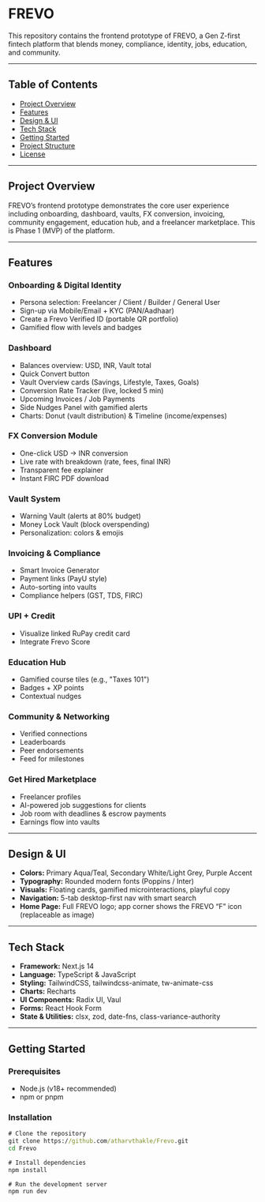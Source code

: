 # FREVO

This repository contains the frontend prototype of FREVO, a Gen Z-first fintech platform that blends money, compliance, identity, jobs, education, and community.

---

## Table of Contents
- [Project Overview](#project-overview)
- [Features](#features)
- [Design & UI](#design--ui)
- [Tech Stack](#tech-stack)
- [Getting Started](#getting-started)
- [Project Structure](#project-structure)
- [License](#license)

---

## Project Overview
FREVO’s frontend prototype demonstrates the core user experience including onboarding, dashboard, vaults, FX conversion, invoicing, community engagement, education hub, and a freelancer marketplace. This is Phase 1 (MVP) of the platform.

---

## Features

### Onboarding & Digital Identity
- Persona selection: Freelancer / Client / Builder / General User
- Sign-up via Mobile/Email + KYC (PAN/Aadhaar)
- Create a Frevo Verified ID (portable QR portfolio)
- Gamified flow with levels and badges

### Dashboard
- Balances overview: USD, INR, Vault total
- Quick Convert button
- Vault Overview cards (Savings, Lifestyle, Taxes, Goals)
- Conversion Rate Tracker (live, locked 5 min)
- Upcoming Invoices / Job Payments
- Side Nudges Panel with gamified alerts
- Charts: Donut (vault distribution) & Timeline (income/expenses)

### FX Conversion Module
- One-click USD → INR conversion
- Live rate with breakdown (rate, fees, final INR)
- Transparent fee explainer
- Instant FIRC PDF download

### Vault System
- Warning Vault (alerts at 80% budget)
- Money Lock Vault (block overspending)
- Personalization: colors & emojis

### Invoicing & Compliance
- Smart Invoice Generator
- Payment links (PayU style)
- Auto-sorting into vaults
- Compliance helpers (GST, TDS, FIRC)

### UPI + Credit
- Visualize linked RuPay credit card
- Integrate Frevo Score

### Education Hub
- Gamified course tiles (e.g., "Taxes 101")
- Badges + XP points
- Contextual nudges

### Community & Networking
- Verified connections
- Leaderboards
- Peer endorsements
- Feed for milestones

### Get Hired Marketplace
- Freelancer profiles
- AI-powered job suggestions for clients
- Job room with deadlines & escrow payments
- Earnings flow into vaults

---

## Design & UI
- **Colors:** Primary Aqua/Teal, Secondary White/Light Grey, Purple Accent  
- **Typography:** Rounded modern fonts (Poppins / Inter)  
- **Visuals:** Floating cards, gamified microinteractions, playful copy  
- **Navigation:** 5-tab desktop-first nav with smart search  
- **Home Page:** Full FREVO logo; app corner shows the FREVO “F” icon (replaceable as image)

---

## Tech Stack
- **Framework:** Next.js 14  
- **Language:** TypeScript & JavaScript  
- **Styling:** TailwindCSS, tailwindcss-animate, tw-animate-css  
- **Charts:** Recharts  
- **UI Components:** Radix UI, Vaul  
- **Forms:** React Hook Form  
- **State & Utilities:** clsx, zod, date-fns, class-variance-authority  

---

## Getting Started

### Prerequisites
- Node.js (v18+ recommended)
- npm or pnpm

### Installation
```cmd
# Clone the repository
git clone https://github.com/atharvthakle/Frevo.git
cd Frevo

# Install dependencies
npm install

# Run the development server
npm run dev
